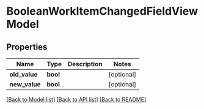 # BooleanWorkItemChangedFieldViewModel


## Properties
Name | Type | Description | Notes
------------ | ------------- | ------------- | -------------
**old_value** | **bool** |  | [optional] 
**new_value** | **bool** |  | [optional] 

[[Back to Model list]](../README.md#documentation-for-models) [[Back to API list]](../README.md#documentation-for-api-endpoints) [[Back to README]](../README.md)


